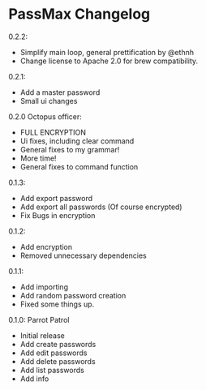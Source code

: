 # PassMax Changelog

0.2.2:

- Simplify main loop, general prettification by @ethnh
- Change license to Apache 2.0 for brew compatibility.

0.2.1:

- Add a master password
- Small ui changes


0.2.0 Octopus officer:

- FULL ENCRYPTION
- Ui fixes, including clear command
- General fixes to my grammar!
- More time!
- General fixes to command function

0.1.3:

- Add export password
- Add export all passwords (Of course encrypted)
- Fix Bugs in encryption

0.1.2:

- Add encryption
- Removed unnecessary dependencies

0.1.1: 

- Add importing
- Add random password creation
- Fixed some things up.

0.1.0: Parrot Patrol

- Initial release
- Add create passwords
- Add edit passwords
- Add delete passwords
- Add list passwords
- Add info